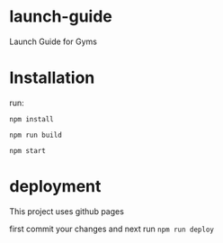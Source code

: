 # launch-guide
Launch Guide for Gyms

# Installation

run:

```npm install```

```npm run build```

```npm start```

# deployment
This project uses github pages

first commit your changes and next run ```npm run deploy```

